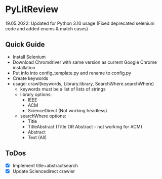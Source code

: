 # PyLitReview
19.05.2022:
Updated for Python 3.10 usage (Fixed deprecated selenium code and added enums & match cases)
## Quick Guide
- Install Selenium
- Download Chromdriver with same version as current Google Chrome installation
- Put info into config_template.py and rename to config.py
- Create keywords 
- usage: crawl(keywords, Library.library, SearchWhere.searchWhere)
  - keywords must be a list of lists of strings
  - library options: 
    - IEEE 
    - ACM 
    - ScienceDirect (Not working headless)
  - searchWhere options: 
    - Title 
    - TitleAbstract (Title OR Abstract - not working for ACM) 
    - Abstract 
    - Text (All)

## ToDos
- [x] Implement title+abstractsearch 
- [x] Update Sciencedirect crawler
